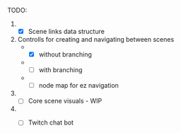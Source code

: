 TODO:
1. - [x] Scene links data structure
2. Controlls for creating and navigating between scenes
    - - [x] without branching
    - - [ ] with branching
    - - [ ] node map for ez navigation
3. - [ ] Core scene visuals - WIP
4. - [ ] Twitch chat bot

